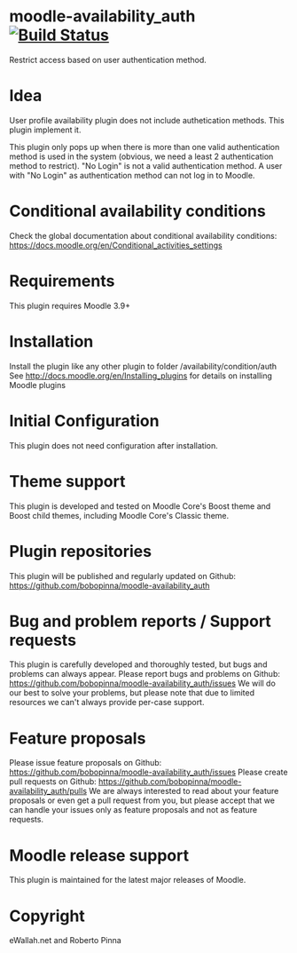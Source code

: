 moodle-availability_auth [![Build Status](https://github.com/bobopinna/moodle-availability_auth/workflows/Tests/badge.svg)](https://github.com/bobopinna/moodle-availability_auth/actions)
======================================

Restrict access based on user authentication method.

# Idea
User profile availability plugin does not include authetication methods. This plugin implement it.

This plugin only pops up when there is more than one valid authentication method is used in the system 
(obvious, we need a least 2 authentication method to restrict).
"No Login" is not a valid authentication method. A user with "No Login" as authentication method can not log in to Moodle.

# Conditional availability conditions
Check the global documentation about conditional availability conditions:
   https://docs.moodle.org/en/Conditional_activities_settings

# Requirements
This plugin requires Moodle 3.9+

# Installation
Install the plugin like any other plugin to folder /availability/condition/auth
See http://docs.moodle.org/en/Installing_plugins for details on installing Moodle plugins

# Initial Configuration
This plugin does not need configuration after installation.

# Theme support
This plugin is developed and tested on Moodle Core's Boost theme and Boost child themes, including Moodle Core's Classic theme.

# Plugin repositories
This plugin will be published and regularly updated on Github: https://github.com/bobopinna/moodle-availability_auth

# Bug and problem reports / Support requests
This plugin is carefully developed and thoroughly tested, but bugs and problems can always appear.
Please report bugs and problems on Github: https://github.com/bobopinna/moodle-availability_auth/issues
We will do our best to solve your problems, but please note that due to limited resources we can't always provide per-case support.

# Feature proposals
Please issue feature proposals on Github: https://github.com/bobopinna/moodle-availability_auth/issues
Please create pull requests on Github: https://github.com/bobopinna/moodle-availability_auth/pulls
We are always interested to read about your feature proposals or even get a pull request from you, but please accept that we can handle your issues only as feature proposals and not as feature requests.

# Moodle release support
This plugin is maintained for the latest major releases of Moodle.

# Copyright
eWallah.net and Roberto Pinna
